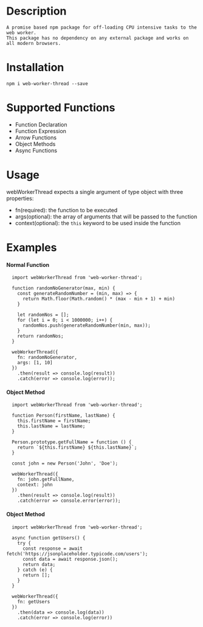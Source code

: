 # Description
    A promise based npm package for off-loading CPU intensive tasks to the web worker.
    This package has no dependency on any external package and works on all modern browsers.

# Installation
    npm i web-worker-thread --save

# Supported Functions
  - Function Declaration
  - Function Expression
  - Arrow Functions
  - Object Methods
  - Async Functions

# Usage

  webWorkerThread expects a single argument of type object with three properties:
  - fn(required): the function to be executed
  - args(optional): the array of arguments that will be passed to the function
  - context(optional): the `this` keyword to be used inside the function 

# Examples

  #### Normal Function

  ```
    import webWorkerThread from 'web-worker-thread';

    function randomNoGenerator(max, min) {
      const generateRandomNumber = (min, max) => {
        return Math.floor(Math.random() * (max - min + 1) + min)
      }

      let randomNos = [];
      for (let i = 0; i < 1000000; i++) {
        randomNos.push(generateRandomNumber(min, max));
      }
      return randomNos;
    }

    webWorkerThread({
      fn: randomNoGenerator,
      args: [1, 10]
    })
      .then(result => console.log(result))
      .catch(error => console.log(error));
```

#### Object Method

  ```
    import webWorkerThread from 'web-worker-thread';

    function Person(firstName, lastName) {
      this.firstName = firstName;
      this.lastName = lastName;
    }

    Person.prototype.getFullName = function () {
      return `${this.firstName} ${this.lastName}`;
    }

    const john = new Person('John', 'Doe');

    webWorkerThread({
      fn: john.getFullName,
      context: john
    })
      .then(result => console.log(result))
      .catch(error => console.error(error));
  ```

#### Object Method

  ```
    import webWorkerThread from 'web-worker-thread';

    async function getUsers() {
      try {
        const response = await fetch('https://jsonplaceholder.typicode.com/users');
        const data = await response.json();
        return data;
      } catch (e) {
        return [];
      }
    }

    webWorkerThread({
      fn: getUsers
    })
      .then(data => console.log(data))
      .catch(error => console.log(error))
  ```